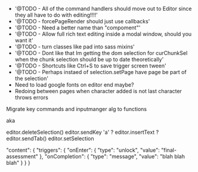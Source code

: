 * '@TODO - All of the command handlers should move out to Editor since they all have to do with editing!!!!'
* '@TODO - forcePageRender should just use callbacks'
* '@TODO - Need a better name than "compoment"'
* '@TODO - Allow full rich text editing inside a modal window, should you want it'
* '@TODO - turn classes like pad into sass mixins'
* '@TODO - Dont like that Im getting the dom selection for curChunkSel when the chunk selection should be up to date theoretically'
* '@TODO - Shortcuts like Ctrl+S to save trigger screen tween'
* '@TODO - Perhaps instaed of selection.setPage have page be part of the selection'
* Need to load google fonts on editor end maybe?
* Redoing between pages when character added is not last character throws errors

Migrate key commands and inputmanger alg to functions

aka

editor.deleteSelection()
editor.sendKey 'a' ?
editor.insertText ?
editor.sendTab()
editor.setSelection



"content": {
	"triggers": {
		"onEnter": {
			"type": "unlock",
			"value": "final-assessment"
		},
		"onCompletion": {
			"type": "message",
			"value": "blah blah blah"
		}
	}
}